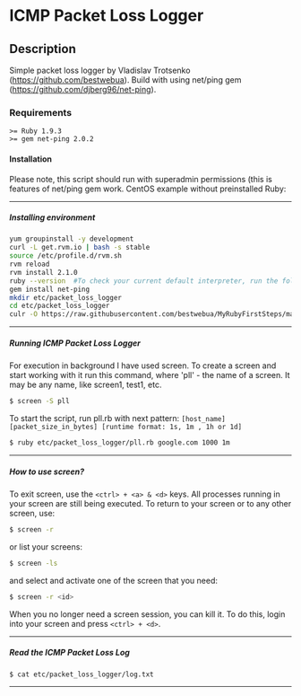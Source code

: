 # ICMP Packet Loss Logger

## Description
Simple packet loss logger by Vladislav Trotsenko (https://github.com/bestwebua).
Build with using net/ping gem (https://github.com/djberg96/net-ping).

### Requirements
```
>= Ruby 1.9.3
>= gem net-ping 2.0.2
```

#### Installation
Please note, this script should run with superadmin permissions (this is features of net/ping gem work. CentOS example without preinstalled Ruby:
- - -
##### Installing environment
```bash
yum groupinstall -y development
curl -L get.rvm.io | bash -s stable
source /etc/profile.d/rvm.sh
rvm reload
rvm install 2.1.0
ruby --version  #To check your current default interpreter, run the following:
gem install net-ping
mkdir etc/packet_loss_logger
cd etc/packet_loss_logger
culr -O https://raw.githubusercontent.com/bestwebua/MyRubyFirstSteps/master/my/packet_loss_logger/pll.rb
```
- - -
##### Running ICMP Packet Loss Logger
For execution in background I have used screen. To create a screen and start working with it run this command, where 'pll' - the name of a screen. It may be any name, like screen1, test1, etc.
```bash
$ screen -S pll
```
To start the script, run pll.rb with next pattern: `[host_name] [packet_size_in_bytes] [runtime format: 1s, 1m , 1h or 1d]`
```bash
$ ruby etc/packet_loss_logger/pll.rb google.com 1000 1m
```
- - -
##### How to use screen?
To exit screen, use the `<ctrl> + <a> & <d>` keys. All processes running in your screen are still being executed. To return to your screen or to any other screen, use:
```bash
$ screen -r
```
or list your screens:
```bash
$ screen -ls
```
and select and activate one of the screen that you need:
```bash
$ screen -r <id>
```
When you no longer need a screen session, you can kill it. To do this, login into your screen and press `<ctrl> + <d>`.
- - -
##### Read the ICMP Packet Loss Log
```bash
$ cat etc/packet_loss_logger/log.txt
```
- - -